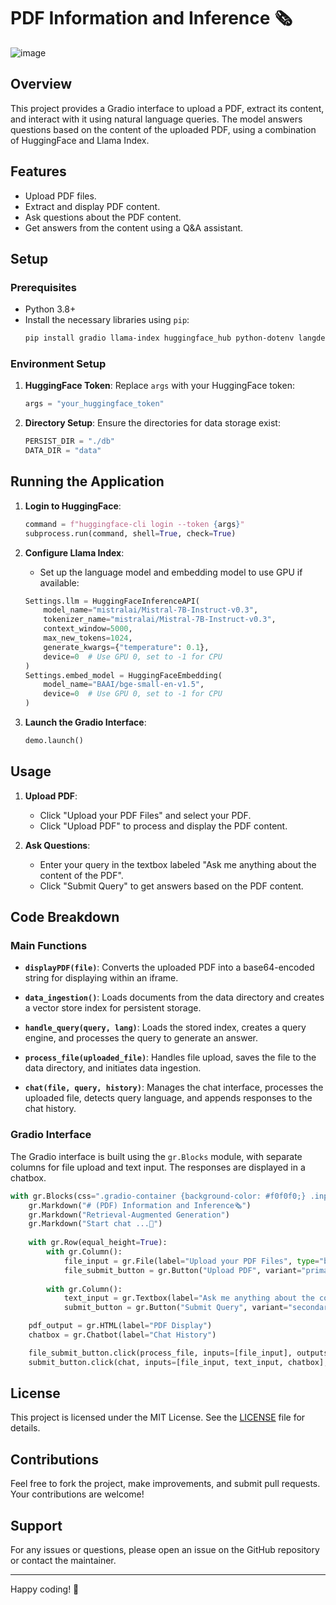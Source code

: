 # PDF Information and Inference 🗞️

![image](https://github.com/Armanasq/RAG-PDF-Gradio/assets/60850934/6e4174ba-a8c5-4f64-a0ec-c035d78e792a)

## Overview
This project provides a Gradio interface to upload a PDF, extract its content, and interact with it using natural language queries. The model answers questions based on the content of the uploaded PDF, using a combination of HuggingFace and Llama Index.

## Features
- Upload PDF files.
- Extract and display PDF content.
- Ask questions about the PDF content.
- Get answers from the content using a Q&A assistant.

## Setup

### Prerequisites
- Python 3.8+
- Install the necessary libraries using `pip`:
    ```bash
    pip install gradio llama-index huggingface_hub python-dotenv langdetect
    ```

### Environment Setup
1. **HuggingFace Token**: Replace `args` with your HuggingFace token:
    ```python
    args = "your_huggingface_token"
    ```
2. **Directory Setup**: Ensure the directories for data storage exist:
    ```python
    PERSIST_DIR = "./db"
    DATA_DIR = "data"
    ```

## Running the Application

1. **Login to HuggingFace**:
    ```python
    command = f"huggingface-cli login --token {args}"
    subprocess.run(command, shell=True, check=True)
    ```

2. **Configure Llama Index**:
    - Set up the language model and embedding model to use GPU if available:
    ```python
    Settings.llm = HuggingFaceInferenceAPI(
        model_name="mistralai/Mistral-7B-Instruct-v0.3",
        tokenizer_name="mistralai/Mistral-7B-Instruct-v0.3",
        context_window=5000,
        max_new_tokens=1024,
        generate_kwargs={"temperature": 0.1},
        device=0  # Use GPU 0, set to -1 for CPU
    )
    Settings.embed_model = HuggingFaceEmbedding(
        model_name="BAAI/bge-small-en-v1.5",
        device=0  # Use GPU 0, set to -1 for CPU
    )
    ```

3. **Launch the Gradio Interface**:
    ```python
    demo.launch()
    ```

## Usage
1. **Upload PDF**:
    - Click "Upload your PDF Files" and select your PDF.
    - Click "Upload PDF" to process and display the PDF content.

2. **Ask Questions**:
    - Enter your query in the textbox labeled "Ask me anything about the content of the PDF".
    - Click "Submit Query" to get answers based on the PDF content.

## Code Breakdown
### Main Functions

- **`displayPDF(file)`**:
    Converts the uploaded PDF into a base64-encoded string for displaying within an iframe.

- **`data_ingestion()`**:
    Loads documents from the data directory and creates a vector store index for persistent storage.

- **`handle_query(query, lang)`**:
    Loads the stored index, creates a query engine, and processes the query to generate an answer.

- **`process_file(uploaded_file)`**:
    Handles file upload, saves the file to the data directory, and initiates data ingestion.

- **`chat(file, query, history)`**:
    Manages the chat interface, processes the uploaded file, detects query language, and appends responses to the chat history.

### Gradio Interface
The Gradio interface is built using the `gr.Blocks` module, with separate columns for file upload and text input. The responses are displayed in a chatbox.

```python
with gr.Blocks(css=".gradio-container {background-color: #f0f0f0;} .input-container {margin-bottom: 20px;}") as demo:
    gr.Markdown("# (PDF) Information and Inference🗞️")
    gr.Markdown("Retrieval-Augmented Generation")
    gr.Markdown("Start chat ...🚀")
    
    with gr.Row(equal_height=True):
        with gr.Column():
            file_input = gr.File(label="Upload your PDF Files", type="binary")
            file_submit_button = gr.Button("Upload PDF", variant="primary")
        
        with gr.Column():
            text_input = gr.Textbox(label="Ask me anything about the content of the PDF:")
            submit_button = gr.Button("Submit Query", variant="secondary")

    pdf_output = gr.HTML(label="PDF Display")
    chatbox = gr.Chatbot(label="Chat History")

    file_submit_button.click(process_file, inputs=[file_input], outputs=[pdf_output])
    submit_button.click(chat, inputs=[file_input, text_input, chatbox], outputs=[pdf_output, chatbox])
```

## License
This project is licensed under the MIT License. See the [LICENSE](LICENSE) file for details.

## Contributions
Feel free to fork the project, make improvements, and submit pull requests. Your contributions are welcome!

## Support
For any issues or questions, please open an issue on the GitHub repository or contact the maintainer.

---

Happy coding! 🚀
